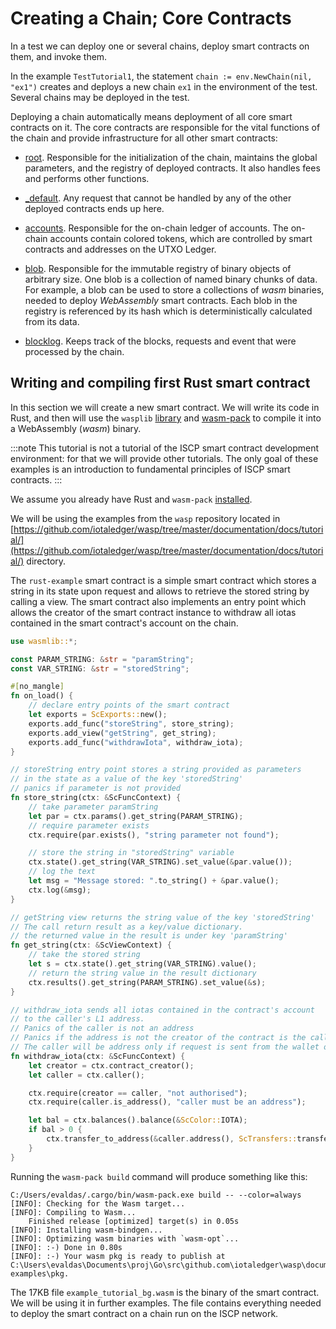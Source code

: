 # Creating a Chain; Core Contracts

In a test we can deploy one or several chains, deploy smart contracts on them,
and invoke them.

In the example `TestTutorial1`, the statement
`chain := env.NewChain(nil, "ex1")` creates and deploys a new chain `ex1` in the
environment of the test. Several chains may be deployed in the test.

Deploying a chain automatically means deployment of all core smart contracts on
it. The core contracts are responsible for the vital functions of the chain and
provide infrastructure for all other smart contracts:

- [root](../guide/core_concepts/core_contracts/root.md). Responsible for the initialization of the chain, maintains
  the global parameters, and the registry of deployed contracts. It also handles
  fees and performs other functions.

- [_default](../guide/core_concepts/core_contracts/default.md). Any request that cannot be handled by any of the
  other deployed contracts ends up here.

- [accounts](../guide/core_concepts/core_contracts/accounts.md). Responsible for the on-chain ledger of accounts. The
  on-chain accounts contain colored tokens, which are controlled by smart
  contracts and addresses on the UTXO Ledger.

- [blob](../guide/core_concepts/core_contracts/blob.md). Responsible for the immutable registry of binary objects of
  arbitrary size. One blob is a collection of named binary chunks of data. For
  example, a blob can be used to store a collections of _wasm_ binaries, needed
  to deploy _WebAssembly_ smart contracts. Each blob in the registry is 
  referenced by its hash which is deterministically calculated from its data.

- [blocklog](../guide/core_concepts/core_contracts/blocklog.md). Keeps track of the blocks, requests and event that were
  processed by the chain.


## Writing and compiling first Rust smart contract

In this section we will create a new smart contract. We will write its code in
Rust, and then will use the `wasplib` [library](https://github.com/iotaledger/wasp/tree/master/contracts/wasm/wasmlib)
and  [wasm-pack](https://rustwasm.github.io/wasm-pack/installer/) to compile it into a WebAssembly (_wasm_) binary.

:::note
This tutorial is not a tutorial of the ISCP smart contract development
environment: for that we will provide other tutorials. The only goal of these
examples is an introduction to fundamental principles of ISCP smart contracts.
:::

We assume you already have Rust and `wasm-pack`
[installed](https://rustwasm.github.io/wasm-pack/installer/).

We will be using the examples from the `wasp` repository located in
[https://github.com/iotaledger/wasp/tree/master/documentation/docs/tutorial/](https://github.com/iotaledger/wasp/tree/master/documentation/docs/tutorial/) directory.

The `rust-example` smart contract is a simple smart contract which stores a
string in its state upon request and allows to retrieve the stored string by
calling a view. The smart contract also implements an entry point which allows
the creator of the smart contract instance to withdraw all iotas contained in
the smart contract's account on the chain.

```rust
use wasmlib::*;

const PARAM_STRING: &str = "paramString";
const VAR_STRING: &str = "storedString";

#[no_mangle]
fn on_load() {
    // declare entry points of the smart contract
    let exports = ScExports::new();
    exports.add_func("storeString", store_string);
    exports.add_view("getString", get_string);
    exports.add_func("withdrawIota", withdraw_iota);
}

// storeString entry point stores a string provided as parameters
// in the state as a value of the key 'storedString'
// panics if parameter is not provided
fn store_string(ctx: &ScFuncContext) {
    // take parameter paramString
    let par = ctx.params().get_string(PARAM_STRING);
    // require parameter exists
    ctx.require(par.exists(), "string parameter not found");

    // store the string in "storedString" variable
    ctx.state().get_string(VAR_STRING).set_value(&par.value());
    // log the text
    let msg = "Message stored: ".to_string() + &par.value();
    ctx.log(&msg);
}

// getString view returns the string value of the key 'storedString'
// The call return result as a key/value dictionary.
// the returned value in the result is under key 'paramString'
fn get_string(ctx: &ScViewContext) {
    // take the stored string
    let s = ctx.state().get_string(VAR_STRING).value();
    // return the string value in the result dictionary
    ctx.results().get_string(PARAM_STRING).set_value(&s);
}

// withdraw_iota sends all iotas contained in the contract's account
// to the caller's L1 address.
// Panics of the caller is not an address
// Panics if the address is not the creator of the contract is the caller
// The caller will be address only if request is sent from the wallet on the L1, not a smart contract
fn withdraw_iota(ctx: &ScFuncContext) {
    let creator = ctx.contract_creator();
    let caller = ctx.caller();

    ctx.require(creator == caller, "not authorised");
    ctx.require(caller.is_address(), "caller must be an address");

    let bal = ctx.balances().balance(&ScColor::IOTA);
    if bal > 0 {
        ctx.transfer_to_address(&caller.address(), ScTransfers::transfer(&ScColor::IOTA, bal))
    }
}
```

Running the `wasm-pack build` command will produce something like this:

```
C:/Users/evaldas/.cargo/bin/wasm-pack.exe build -- --color=always
[INFO]: Checking for the Wasm target...
[INFO]: Compiling to Wasm...
    Finished release [optimized] target(s) in 0.05s
[INFO]: Installing wasm-bindgen...
[INFO]: Optimizing wasm binaries with `wasm-opt`...
[INFO]: :-) Done in 0.80s
[INFO]: :-) Your wasm pkg is ready to publish at C:\Users\evaldas\Documents\proj\Go\src\github.com\iotaledger\wasp\documentation\tutorial-examples\pkg.
```

The 17KB file `example_tutorial_bg.wasm` is the binary of the smart contract. We
will be using it in further examples. The file contains everything needed to
deploy the smart contract on a chain run on the ISCP network.
